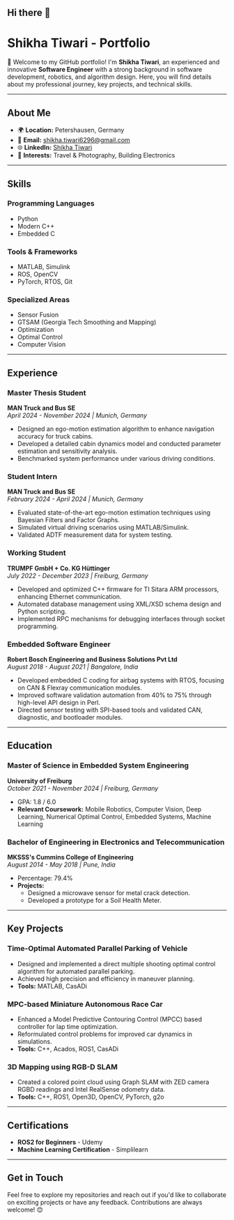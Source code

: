 ## Hi there 👋

# Shikha Tiwari - Portfolio

👋 Welcome to my GitHub portfolio! I'm **Shikha Tiwari**, an experienced and innovative **Software Engineer** with a strong background in software development, robotics, and algorithm design. Here, you will find details about my professional journey, key projects, and technical skills.

---

## About Me

- 🌍 **Location:** Petershausen, Germany
- 📧 **Email:** [shikha.tiwari6296@gmail.com](mailto:shikha.tiwari6296@gmail.com)
- 🌐 **LinkedIn:** [Shikha Tiwari](https://www.linkedin.com/in/shikha-tiwari-6ab48613b/)
- 📸 **Interests:** Travel & Photography, Building Electronics

---

## Skills

### Programming Languages
- Python
- Modern C++
- Embedded C

### Tools & Frameworks
- MATLAB, Simulink
- ROS, OpenCV
- PyTorch, RTOS, Git

### Specialized Areas
- Sensor Fusion
- GTSAM (Georgia Tech Smoothing and Mapping)
- Optimization
- Optimal Control
- Computer Vision

---

## Experience

### Master Thesis Student  
**MAN Truck and Bus SE**  
*April 2024 - November 2024 | Munich, Germany*
- Designed an ego-motion estimation algorithm to enhance navigation accuracy for truck cabins.
- Developed a detailed cabin dynamics model and conducted parameter estimation and sensitivity analysis.
- Benchmarked system performance under various driving conditions.

### Student Intern  
**MAN Truck and Bus SE**  
*February 2024 - April 2024 | Munich, Germany*
- Evaluated state-of-the-art ego-motion estimation techniques using Bayesian Filters and Factor Graphs.
- Simulated virtual driving scenarios using MATLAB/Simulink.
- Validated ADTF measurement data for system testing.

### Working Student  
**TRUMPF GmbH + Co. KG Hüttinger**  
*July 2022 - December 2023 | Freiburg, Germany*
- Developed and optimized C++ firmware for TI Sitara ARM processors, enhancing Ethernet communication.
- Automated database management using XML/XSD schema design and Python scripting.
- Implemented RPC mechanisms for debugging interfaces through socket programming.

### Embedded Software Engineer  
**Robert Bosch Engineering and Business Solutions Pvt Ltd**  
*August 2018 - August 2021 | Bangalore, India*
- Developed embedded C coding for airbag systems with RTOS, focusing on CAN & Flexray communication modules.
- Improved software validation automation from 40% to 75% through high-level API design in Perl.
- Directed sensor testing with SPI-based tools and validated CAN, diagnostic, and bootloader modules.

---

## Education

### Master of Science in Embedded System Engineering  
**University of Freiburg**  
*October 2021 - November 2024 | Freiburg, Germany*
- GPA: 1.8 / 6.0
- **Relevant Coursework:** Mobile Robotics, Computer Vision, Deep Learning, Numerical Optimal Control, Embedded Systems, Machine Learning

### Bachelor of Engineering in Electronics and Telecommunication  
**MKSSS's Cummins College of Engineering**  
*August 2014 - May 2018 | Pune, India*
- Percentage: 79.4%
- **Projects:**
  - Designed a microwave sensor for metal crack detection.
  - Developed a prototype for a Soil Health Meter.

---

## Key Projects

### Time-Optimal Automated Parallel Parking of Vehicle
- Designed and implemented a direct multiple shooting optimal control algorithm for automated parallel parking.
- Achieved high precision and efficiency in maneuver planning.
- **Tools:** MATLAB, CasADi

### MPC-based Miniature Autonomous Race Car
- Enhanced a Model Predictive Contouring Control (MPCC) based controller for lap time optimization.
- Reformulated control problems for improved car dynamics in simulations.
- **Tools:** C++, Acados, ROS1, CasADi

### 3D Mapping using RGB-D SLAM
- Created a colored point cloud using Graph SLAM with ZED camera RGBD readings and Intel RealSense odometry data.
- **Tools:** C++, ROS1, Open3D, OpenCV, PyTorch, g2o

---

## Certifications

- **ROS2 for Beginners** - Udemy
- **Machine Learning Certification** - Simplilearn

---

## Get in Touch

Feel free to explore my repositories and reach out if you'd like to collaborate on exciting projects or have any feedback. Contributions are always welcome! 😊

